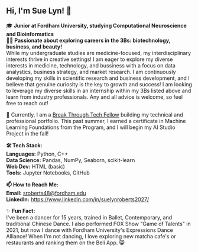 ## Hi, I'm Sue Lyn! 👋

🎓 **Junior at Fordham University, studying Computational Neuroscience and Bioinformatics**  
👩‍💼 **Passionate about exploring careers in the 3Bs: biotechnology, business, and beauty!**  
  While my undergraduate studies are medicine-focused, my interdisciplinary interests thrive in creative settings! I am eager to explore my diverse interests in medicine,                 technology, and bussiness with a focus on data analystics, business strategy, and market research. I am continuously developing my skills in scientific research and business            development, and I believe that genuine curiosity is the key to growth and success! I am looking to leverage my diverse skills in an internship within my 3Bs listed above and learn     from industry professionals. Any and all advice is welcome, so feel free to reach out!
  
🌱 Currently, I am a [Break Through Tech Fellow](url) building my technical and professional portfolio. This past summer, I earned a certificate in Machine Learning Foundations from the Program, and I will begin my AI Studio Project in the fall!

**🛠 Tech Stack:**  
**Languages:** Python, C++  
**Data Science:** Pandas, NumPy, Seaborn, scikit-learn  
**Web Dev:** HTML (basic)  
**Tools:** Jupyter Notebooks, GitHub  

**📫 How to Reach Me:**  
**Email:** sroberts48@fordham.edu  
**LinkedIn:** https://www.linkedin.com/in/suelynroberts2027/

✨ **Fun Fact:**  
I've been a dancer for 15 years, trained in Ballet, Contemporary, and traditional Chinese Dance. I also performed FOX Show "Game of Talents" in 2021, but now I dance with Fordham University's Expressions Dance Alliance! When I'm not dancing, I love exploring new matcha cafe's or restaurants and ranking them on the Beli App. 😸
<!--
**Suelyn-R/Suelyn-R** is a ✨ _special_ ✨ repository because its `README.md` (this file) appears on your GitHub profile.

Here are some ideas to get you started:

- 🔭 I’m currently working on ...
- 🌱 I’m currently learning ...
- 👯 I’m looking to collaborate on ...
- 🤔 I’m looking for help with ...
- 💬 Ask me about ...
- 📫 How to reach me: ...
- 😄 Pronouns: ...
- ⚡ Fun fact: ...
-->
